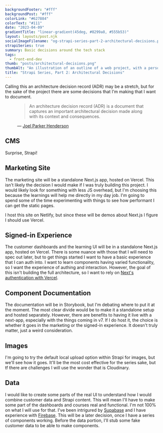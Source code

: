 ```yaml
---
backgroundFooter: "#fff"
backgroundPost: "#fff"
colorLink: "#627884"
colorText: "#111"
date: "2023-04-09"
gradientTitle: "linear-gradient(45deg, #8299a8, #555b53)"
layout: layouts/post.njk
socialImageFilename: "og-strapi-series-part-2-architectural-decisions.png"
strapiSeries: true
summary: Basic decisions around the tech stack
tags:
  - front-end-dev
thumb: "posts/architectural-decisions.png"
thumbAlt: "An illustration of an outline of a web project, with a person sketching the wireframe on a whiteboard, in the style of a technical drawing, viewed from a top-down perspective, with a computer and a notebook in the background. --v 5 --ar 3:2"
title: "Strapi Series, Part 2: Architectural Decisions"
---
```


Calling this an architecture decision record (ADR) may be a stretch, but for the sake of the project there are some decisions that I'm making that I want to document.

<figure>
  <blockquote>
    <p>An architecture decision record (ADR) is a document that captures an important architectural decision made along with its context and consequences.</p>
  </blockquote>
  <figcaption>— <a href="https://github.com/joelparkerhenderson/architecture-decision-record#what-is-an-architecture-decision-record">Joel Parker Henderson</a></figcaption>
</figure>

## CMS

Surprise, Strapi! 

## Marketing Site

The marketing site will be a standalone Next.js app, hosted on Vercel. This isn't likely the decision I would make if I was truly building this project. I would likely look for something with less JS overhead, but I'm choosing this because the learnings will help me directly in my day job. I'm going to spend some of the time experimenting with things to see how performant I can get the static pages.

I host this site on Netlify, but since these will be demos about Next.js I figure I should use Vercel.

## Signed-in Experience

The customer dashboards and the learning UI will be in a standalone Next.js app, hosted on Vercel. There is some nuance with those that I will need to spec out later, but to get things started I want to have a basic experience that I can auth into. I want to learn components having varied functionality, so I want the experience of authing and interaction. However, the goal of this isn't building the full architecture, so I want to rely on [Next's authentication with Vercel](https://vercel.com/guides/application-authentication-on-vercel). 

## Component Documentation

The documentation will be in Storybook, but I'm debating where to put it at the moment. The most clear divide would be to make it a standalone setup and hosted separately. However, there are benefits to having it live with a next-app, especially with the things coming in v7. If I do host it, the choice is whether it goes in the marketing or the signed-in experience. It doesn't truly matter, just a weird consideration. 

## Images 

I'm going to try the default local upload option within Strapi for images, but we'll see how it goes. It'll be the most cost effective for the series sake, but tf there are challenges I will use the wonder that is Cloudinary. 

## Data

I would like to create some parts of the real UI to understand how I would combine customer data and Strapi content. This will mean I'll have to make some part of the dashboards and courses real and functional. I'm not 100% on what I will use for that. I've been intrigured by [Supabase](https://supabase.com) and I have experience with [Firebase](https://firebase.google.com). This will be a later decision, once I have a series of components working. Before the data portion, I'll stub some fake customer data to be able to make components. 